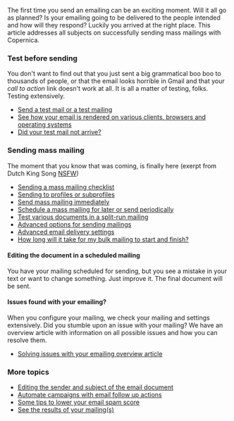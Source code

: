 The first time you send an emailing can be an exciting moment. Will it
all go as planned? Is your emailing going to be delivered to the people
intended and how will they respond? Luckily you arrived at the right
place. This article addresses all subjects on successfully sending mass
mailings with Copernica.

### Test before sending

You don't want to find out that you just sent a big grammatical boo boo
to thousands of people, or that the email looks horrible in Gmail and
that your *call to action* link doesn't work at all. It is all a matter
of testing, folks. Testing extensively.

-   [Send a test mail or a test
    mailing](./send-a-test-mail-or-test-mailing.en.md)
-   [See how your email is rendered on various clients, browsers and
    operating
    systems](./using-litmus-email-preview-to-test-your-email-newsletter.en.md)
-   [Did your test mail not
    arrive?](./did-your-test-mail-not-arrive.en.md)

### Sending mass mailing

The moment that you know that was coming, is finally here (exerpt from
Dutch King Song
[NSFW](http://www.youtube.com/watch?v=h_lRn6oBwWY&noredirect=1))

-   [Sending a mass mailing
    checklist](./extended-checklist-for-sending-mass-mailings-with-copernica.en.md)
-   [Sending to profiles or
    subprofiles](./sending-to-profiles-or-subprofiles.en.md)
-   [Send mass mailing
    immediately](./help-documentation/how-do-i-send-a-mass-mailing.en.md)
-   [Schedule a mass mailing for later or send
    periodically](./schedule-a-mass-mailing-for-later-or-send-periodically.en.md)
-   [Test various documents in a split-run
    mailing](./setting-up-a-split-run-mailing.en.md)
-   [Advanced options for sending
    mailings](./mass-mailing-additional-options.en.md)
-   [Advanced email delivery
    settings](./advanced-email-delivery-settings.en.md)
-   [How long will it take for my bulk mailing to start and
    finish?](./how-long-will-it-take-for-my-mailing-to-start-sending.en.md)

#### Editing the document in a scheduled mailing

You have your mailing scheduled for sending, but you see a mistake in
your text or want to change something. Just improve it. The final
document will be sent.

#### Issues found with your emailing?

When you configure your mailing, we check your mailing and settings
extensively. Did you stumble upon an issue with your mailing? We have an
overview article with information on all possible issues and how you can
resolve them.

-   [Solving issues with your emailing overview
    article](./the-issue-checker-prior-to-the-sending-of-a-mass-mailing.en.md)

### More topics

-   [Editing the sender and subject of the email
    document](./editing-the-sender-and-subject-of-the-email-document.en.md)
-   [Automate campaigns with email follow up
    actions](./follow-up-actions-for-email-documents.en.md)
-   [Some tips to lower your email spam
    score](./some-tips-to-lower-your-email-spam-score.en.md)
-   [See the results of your
    mailing(s)](./view-the-results-of-your-mailing.en.md)

